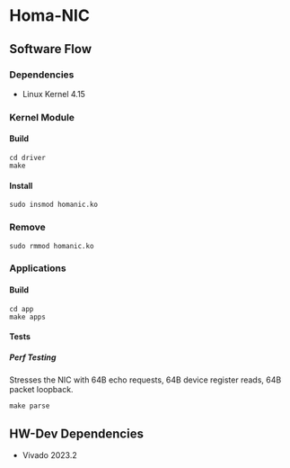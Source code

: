 # Homa-NIC

## Software Flow
### Dependencies
- Linux Kernel 4.15
### Kernel Module
#### Build
```
cd driver
make
```
#### Install
```
sudo insmod homanic.ko
```

### Remove
```
sudo rmmod homanic.ko
```

### Applications
#### Build
```
cd app
make apps
```

#### Tests
##### Perf Testing
Stresses the NIC with 64B echo requests, 64B device register reads, 64B packet loopback.
```
make parse
```

## HW-Dev Dependencies
- Vivado 2023.2